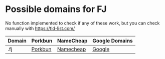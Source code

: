 # Possible domains for FJ

No function implemented to check if any of these work, but you can check manually with https://tld-list.com/

| Domain | Porkbun | NameCheap | Google Domains |
|---|---|---|---|
| .fj | [Porkbun](https://porkbun.com/checkout/search?prb=e814663da1&tlds=&idnLanguage=&search=search&q=.fj) | [Namecheap](https://www.namecheap.com/domains/registration/results/?domain=.fj) | [Google](https://domains.google.com/registrar/search?searchTerm=.fj) |
